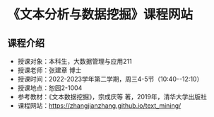 # 《文本分析与数据挖掘》课程网站


##  课程介绍

- 授课对象：本科生，大数据管理与应用211
- 授课老师：张建章 博士
- 授课时间：2022-2023学年第二学期，周三4-5节（10:40--12:10）
- 授课地点：恕园2-1004
- 参考教材：《文本数据挖掘》，宗成庆等 著，2019年，清华大学出版社
- 课程网站：https://zhangjianzhang.github.io/text_mining/
